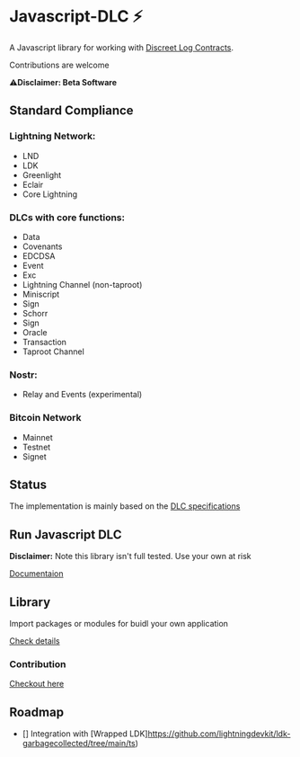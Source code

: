# Javascript-DLC ⚡ 


A Javascript library for working with [Discreet Log Contracts](https://adiabat.github.io/dlc.pdf).

Contributions are welcome

⚠️**Disclaimer: Beta Software**

## Standard Compliance

### Lightning Network:

- LND
- LDK
- Greenlight
- Eclair
- Core Lightning

### DLCs with core functions:

- Data
- Covenants
- EDCDSA
- Event
- Exc
- Lightning Channel (non-taproot)
- Miniscript
- Sign
- Schorr
- Sign
- Oracle
- Transaction
- Taproot Channel

### Nostr:

- Relay and Events (experimental)

### Bitcoin Network

- Mainnet
- Testnet
- Signet

## Status

The implementation is mainly based on the [DLC specifications](https://github.com/discreetlogcontracts/dlcspecs)

## Run Javascript DLC

**Disclaimer:** Note this library isn't full tested. Use your own at risk

[Documentaion](https://github.com/AreaLayer/javascript-dlc/blob/main/docs/run.md)

## Library

Import packages or modules for buidl your own application

[Check details](https://github.com/AreaLayer/javascript-dlc/blob/main/docs/library.md)

### Contribution

[Checkout here](https://github.com/AreaLayer/javascript-dlc/blob/main/CONTRIBUTING.md)

## Roadmap

- [] Integration with [Wrapped LDK]https://github.com/lightningdevkit/ldk-garbagecollected/tree/main/ts)
